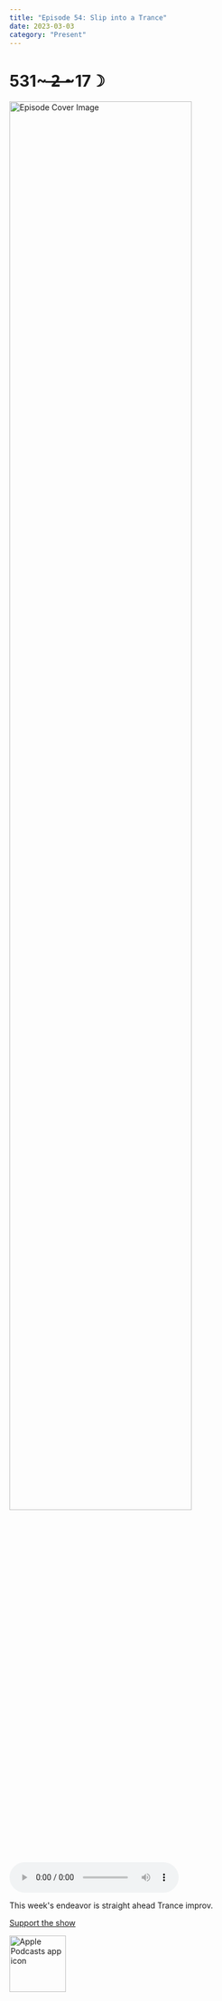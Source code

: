 ```yaml
---
title: "Episode 54: Slip into a Trance"
date: 2023-03-03
category: "Present"
---
```

# 531~ ̶2̶ ̶~17☽
<img src="https://artwork.captivate.fm/ef501c05-f750-4d5c-b164-438cedec11b0/60854458c4d1acdf4e1c2f79c4137142d85d78e379bdafbd69bd34c85f5819ad.jpg" alt="Episode Cover Image" width=80%/>
<audio controls>
  <source src="https://podcasts.captivate.fm/media/6aeff3bf-12fc-4d55-b14e-760a1bd86404/12365370-episode-54-slip-into-a-trance.mp3" type="audio/mpeg">
  Your browser does not support the audio element.
</audio>

<p>This week&apos;s endeavor is straight ahead Trance improv. </p><a rel="payment" href="https://www.paypal.com/donate/?hosted_button_id=WX3GRUK5BHJLS">Support the show</a>

<a href="https://podcasts.apple.com/us/podcast/living-room-music/id1608791560?tscg=30200&itsct=podcast_box_appicon&ls=1&mttnsubad=1608791560" style="display: inline-block;"><img src="https://toolbox.marketingtools.apple.com/api/v2/badges/app-icon-podcasts/standard/en-us" alt="Apple Podcasts app icon" style="width: 100px; height: 100px; vertical-align: middle; object-fit: contain;" /></a>
    